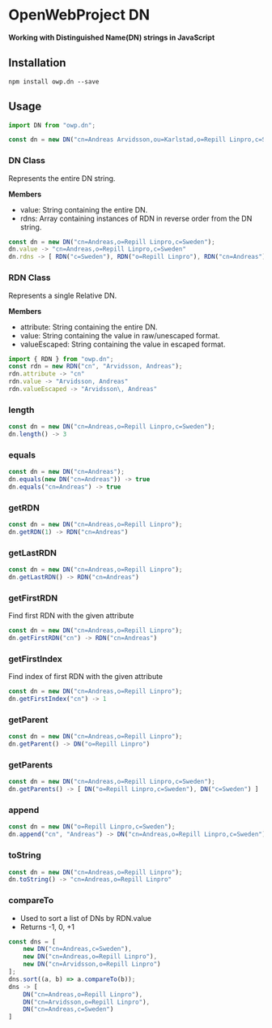 # OpenWebProject DN

**Working with Distinguished Name(DN) strings in JavaScript**    

## Installation
`npm install owp.dn --save`

## Usage
```javascript
import DN from "owp.dn";

const dn = new DN("cn=Andreas Arvidsson,ou=Karlstad,o=Repill Linpro,c=Sweden");
```

### DN Class 
Represents the entire DN string.

**Members**
* value: String containing the entire DN.
* rdns: Array containing instances of RDN in reverse order from the DN string.

```javascript
const dn = new DN("cn=Andreas,o=Repill Linpro,c=Sweden");
dn.value -> "cn=Andreas,o=Repill Linpro,c=Sweden"
dn.rdns -> [ RDN("c=Sweden"), RDN("o=Repill Linpro"), RDN("cn=Andreas") ]  
```

### RDN Class
Represents a single Relative DN.

**Members**
* attribute: String containing the entire DN.
* value: String containing the value in raw/unescaped format. 
* valueEscaped: String containing the value in escaped format. 

```javascript
import { RDN } from "owp.dn";
const rdn = new RDN("cn", "Arvidsson, Andreas");
rdn.attribute -> "cn"
rdn.value -> "Arvidsson, Andreas"
rdn.valueEscaped -> "Arvidsson\, Andreas"
```

### length
```javascript
const dn = new DN("cn=Andreas,o=Repill Linpro,c=Sweden");
dn.length() -> 3
```

### equals
```javascript
const dn = new DN("cn=Andreas");
dn.equals(new DN("cn=Andreas")) -> true
dn.equals("cn=Andreas") -> true
```

### getRDN
```javascript
const dn = new DN("cn=Andreas,o=Repill Linpro");
dn.getRDN(1) -> RDN("cn=Andreas")
```

### getLastRDN
```javascript
const dn = new DN("cn=Andreas,o=Repill Linpro");
dn.getLastRDN() -> RDN("cn=Andreas")
```

### getFirstRDN
Find first RDN with the given attribute
```javascript
const dn = new DN("cn=Andreas,o=Repill Linpro");
dn.getFirstRDN("cn") -> RDN("cn=Andreas")
```

### getFirstIndex
Find index of first RDN with the given attribute
```javascript
const dn = new DN("cn=Andreas,o=Repill Linpro");
dn.getFirstIndex("cn") -> 1
```

### getParent
```javascript
const dn = new DN("cn=Andreas,o=Repill Linpro");
dn.getParent() -> DN("o=Repill Linpro")
```

### getParents
```javascript
const dn = new DN("cn=Andreas,o=Repill Linpro,c=Sweden");
dn.getParents() -> [ DN("o=Repill Linpro,c=Sweden"), DN("c=Sweden") ]
```

### append
```javascript
const dn = new DN("o=Repill Linpro,c=Sweden");
dn.append("cn", "Andreas") -> DN("cn=Andreas,o=Repill Linpro,c=Sweden")
```

### toString
```javascript
const dn = new DN("cn=Andreas,o=Repill Linpro");
dn.toString() -> "cn=Andreas,o=Repill Linpro"
```

### compareTo
* Used to sort a list of DNs by RDN.value
* Returns -1, 0, +1 
```javascript
const dns = [
    new DN("cn=Andreas,c=Sweden"),
    new DN("cn=Andreas,o=Repill Linpro"),
    new DN("cn=Arvidsson,o=Repill Linpro")
];
dns.sort((a, b) => a.compareTo(b));
dns -> [
    DN("cn=Andreas,o=Repill Linpro"),
    DN("cn=Arvidsson,o=Repill Linpro"),
    DN("cn=Andreas,c=Sweden")
]
```

